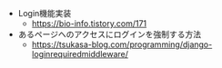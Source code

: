 - Login機能実装
  - https://bio-info.tistory.com/171
- あるページへのアクセスにログインを強制する方法
  - https://tsukasa-blog.com/programming/django-loginrequiredmiddleware/